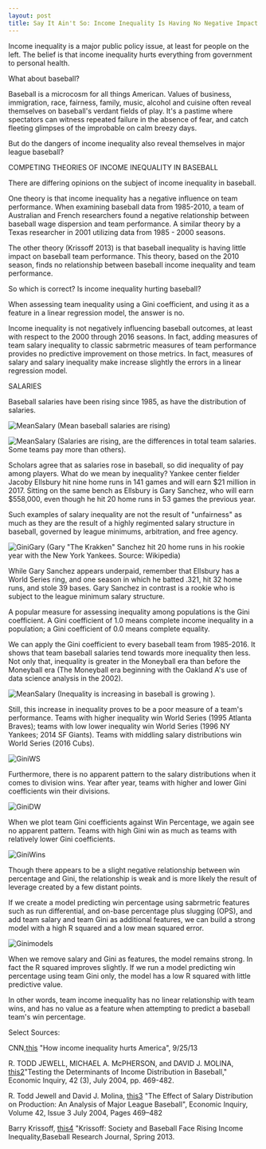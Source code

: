 ```yaml
---
layout: post
title: Say It Ain't So: Income Inequality Is Having No Negative Impact on Baseball
---
```


Income inequality is a major public policy issue, at least for people on the left. The belief is that income inequality hurts everything from government to personal health.

What about baseball?

Baseball is a microcosm for all things American. Values of business, immigration, race, fairness, family, music, alcohol and cuisine often reveal themselves on baseball's verdant fields of play. It's a pastime where spectators can witness repeated failure in the absence of fear, and catch fleeting glimpses of the improbable on calm breezy days.

But do the dangers of income inequality also reveal themselves in major league baseball?

COMPETING THEORIES OF INCOME INEQUALITY IN BASEBALL

There are differing opinions on the subject of income inequality in baseball.  

One theory is that income inequality has a negative influence on team performance. When examining baseball data from 1985-2010, a team of Australian and French researchers found a negative relationship between baseball wage dispersion and team performance.  A similar theory by a Texas researcher in 2001 utilizing data from 1985 - 2000 seasons.

The other theory (Krissoff 2013) is that baseball inequality is having little impact on baseball team performance. This theory, based on the 2010 season, finds no relationship between baseball income inequality and team performance.

So which is correct? Is income inequality hurting baseball?  

When assessing team inequality using a Gini coefficient, and using it as a feature in a linear regression model, the answer is no.

Income inequality is not negatively influencing baseball outcomes, at least with respect to the 2000 through 2016 seasons. In fact, adding measures of team salary inequality to classic sabrmetric measures of team performance provides no predictive improvement on those metrics. In fact, measures of salary and salary inequality make increase slightly the errors in a linear regression model.

SALARIES

Baseball salaries have been rising since 1985, as have the distribution of salaries.

![MeanSalary](../images/ProjectCapstone/MeanSalary.png)
(Mean baseball salaries are rising)

![MeanSalary](../images/ProjectCapstone/TeamSalary.png)
(Salaries are rising, are the differences in total team salaries. Some teams pay more than others).

Scholars agree that as salaries rose in baseball, so did inequality of pay among players. What do we mean by inequality? Yankee center fielder Jacoby Ellsbury hit nine home runs in 141 games and will earn $21 million in 2017. Sitting on the same bench as Ellsbury is Gary Sanchez, who will earn $558,000, even though he hit 20 home runs in 53 games the previous year.

Such examples of salary inequality are not the result of "unfairness" as much as they are the result of a highly regimented salary structure in baseball, governed by league minimums, arbitration, and free agency.

![GiniGary](../images/ProjectCapstone/GarySanchez.png)
(Gary "The Krakken" Sanchez hit 20 home runs in his rookie year with the New York Yankees. Source: Wikipedia)

While Gary Sanchez appears underpaid, remember that Ellsbury has a World Series ring, and one season in which he batted .321, hit 32 home runs, and stole 39 bases. Gary Sanchez in contrast is a rookie who is subject to the league minimum salary structure.

A popular measure for assessing inequality among populations is the Gini coefficient. A Gini coefficient of 1.0 means complete income inequality in a population; a Gini coefficient of 0.0 means complete equality.

We can apply the Gini coefficient to every baseball team from 1985-2016. It shows that team baseball salaries tend towards more inequality then less. Not only that, inequality is greater in the Moneyball era than before the Moneyball era (The Moneyball era beginning with the Oakland A's use of data science analysis in the 2002).

![MeanSalary](../images/ProjectCapstone/Gini.png)
(Inequality is increasing in baseball is growing ).

Still, this increase in inequality proves to be a poor measure of a team's performance. Teams with higher inequality win World Series (1995 Atlanta Braves); teams with low lower inequality win World Series (1996 NY Yankees; 2014 SF Giants). Teams with middling salary distributions win World Series (2016 Cubs).

![GiniWS](../images/ProjectCapstone/GiniWS.png)

Furthermore, there is no apparent pattern to the salary distributions when it comes to division wins. Year after year, teams with higher and lower Gini coefficients win their divisions.

![GiniDW](../images/ProjectCapstone/GiniDW.png)

When we plot team Gini coefficients against Win Percentage, we again see no apparent pattern. Teams with high Gini win as much as teams with relatively lower Gini coefficients.

![GiniWins](../images/ProjectCapstone/wins.png)

Though there appears to be a slight negative relationship between win percentage and Gini, the relationship is weak and is more likely the result of leverage created by a few distant points.

If we create a model predicting win percentage using sabrmetric features such as run differential, and on-base percentage plus slugging (OPS), and add team salary and team Gini as additional features, we can build a strong model with a high R squared and a low mean squared error.

![Ginimodels](../images/ProjectCapstone/models.png)

When we remove salary and Gini as features, the model remains strong. In fact the R squared improves slightly. If we run a model predicting win percentage using team Gini only, the model has a low R squared with little predictive value.  

In other words, team income inequality has no linear relationship with team wins, and has no value as a feature when attempting to predict a baseball team's win percentage.












Select Sources:

CNN,[this](http://money.cnn.com/2013/09/25/news/economy/income-inequality/) "How income inequality hurts America", 9/25/13

R. TODD JEWELL, MICHAEL A. McPHERSON, and DAVID J. MOLINA, [this2](https://www.researchgate.net/profile/Michael_Mcpherson2/publication/5211498_Testing_the_Determinants_of_Income_Distribution_in_Major_League_Baseball/links/0c960521d6b7c56218000000.pdf)"Testing the Determinants of Income Distribution in Baseball," Economic Inquiry, 42 (3), July 2004, pp. 469-482.

R. Todd Jewell and David J. Molina, [this3](http://csyue.nccu.edu.tw/ch/The%20Effect%20of%20Salary%20Distribution%20on%20Production%20(MLB).pdf) "The Effect of Salary Distribution on Production: An Analysis of Major League Baseball", Economic Inquiry, Volume 42, Issue 3 July 2004, Pages 469–482

Barry Krissoff, [this4](https://sabr.org/latest/krissoff-society-and-baseball-face-rising-income-inequality) "Krissoff: Society and Baseball Face Rising Income Inequality,Baseball Research Journal, Spring 2013.
